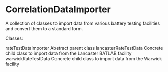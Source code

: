# CorrelationDataImporter

A collection of classes to import data from various battery testing facilities
and convert them to a standard form.

Classes:

rateTestDataImporter        Abstract parent class
lancasterRateTestData       Concrete child class to import data from the Lancaster BATLAB facility
warwickRateTestData         Concrete child class to import data from the Warwick facility
